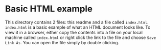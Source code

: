 # Basic HTML example

This directory contains 2 files: this readme and a file called `index.html`. `index.html` is a basic example of what an HTML document looks like. To view it in a browser, either copy the contents into a file on your local machine called `index.html` or right click the link to the file and choose `Save Link As`. You can open the file simply by double clicking. 
